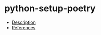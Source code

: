 # python-setup-poetry

- [Description](https://github.com/bakdata/ci-templates/tree/main/docs/descriptions/actions/python-setup-poetry)
- [References](https://github.com/bakdata/ci-templates/tree/main/docs/references/actions/python-setup-poetry)
